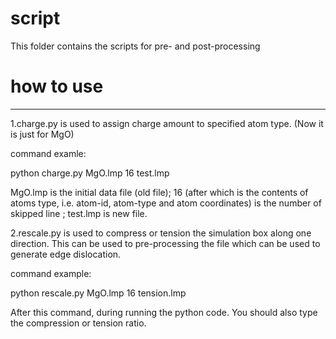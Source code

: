 # script

This folder contains the scripts for pre- and post-processing

# how to use
---
1.charge.py is used to assign charge amount to specified atom type. (Now it is just for MgO)

command examle:

python charge.py MgO.lmp 16 test.lmp

MgO.lmp is the initial data file (old file); 16 (after which is the contents of atoms type, i.e. atom-id, atom-type and atom coordinates) is the number of skipped line ; test.lmp is new file.

2.rescale.py is used to compress or tension the simulation box along one direction. This can be used to pre-processing the file which can be used to generate edge dislocation.

command example:

python rescale.py MgO.lmp 16 tension.lmp

After this command, during running the python code. You should also type the compression or tension ratio.
